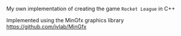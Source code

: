 My own implementation of creating the game `Rocket League` in C++

Implemented using the MinGfx graphics library https://github.com/ivlab/MinGfx

